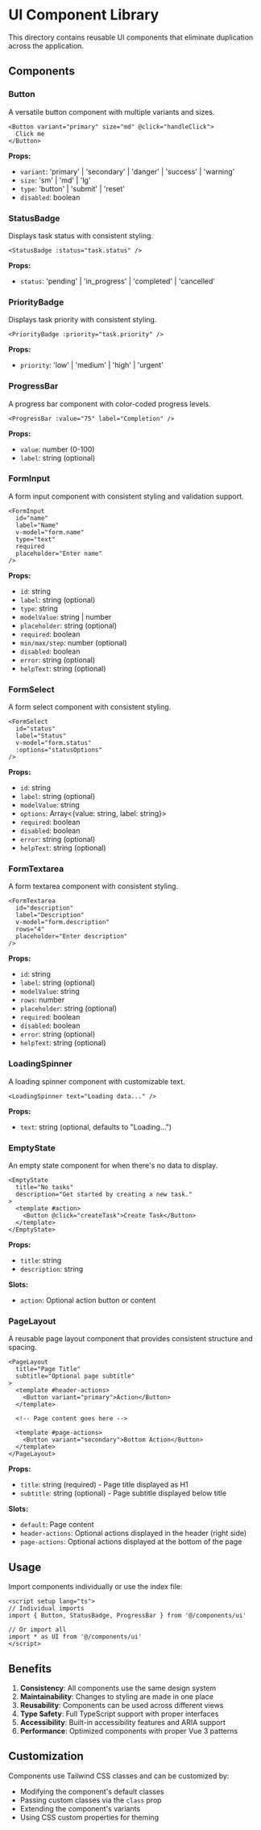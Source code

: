 # UI Component Library

This directory contains reusable UI components that eliminate duplication across the application.

## Components

### Button
A versatile button component with multiple variants and sizes.

```vue
<Button variant="primary" size="md" @click="handleClick">
  Click me
</Button>
```

**Props:**
- `variant`: 'primary' | 'secondary' | 'danger' | 'success' | 'warning'
- `size`: 'sm' | 'md' | 'lg'
- `type`: 'button' | 'submit' | 'reset'
- `disabled`: boolean

### StatusBadge
Displays task status with consistent styling.

```vue
<StatusBadge :status="task.status" />
```

**Props:**
- `status`: 'pending' | 'in_progress' | 'completed' | 'cancelled'

### PriorityBadge
Displays task priority with consistent styling.

```vue
<PriorityBadge :priority="task.priority" />
```

**Props:**
- `priority`: 'low' | 'medium' | 'high' | 'urgent'

### ProgressBar
A progress bar component with color-coded progress levels.

```vue
<ProgressBar :value="75" label="Completion" />
```

**Props:**
- `value`: number (0-100)
- `label`: string (optional)

### FormInput
A form input component with consistent styling and validation support.

```vue
<FormInput
  id="name"
  label="Name"
  v-model="form.name"
  type="text"
  required
  placeholder="Enter name"
/>
```

**Props:**
- `id`: string
- `label`: string (optional)
- `type`: string
- `modelValue`: string | number
- `placeholder`: string (optional)
- `required`: boolean
- `min/max/step`: number (optional)
- `disabled`: boolean
- `error`: string (optional)
- `helpText`: string (optional)

### FormSelect
A form select component with consistent styling.

```vue
<FormSelect
  id="status"
  label="Status"
  v-model="form.status"
  :options="statusOptions"
/>
```

**Props:**
- `id`: string
- `label`: string (optional)
- `modelValue`: string
- `options`: Array<{value: string, label: string}>
- `required`: boolean
- `disabled`: boolean
- `error`: string (optional)
- `helpText`: string (optional)

### FormTextarea
A form textarea component with consistent styling.

```vue
<FormTextarea
  id="description"
  label="Description"
  v-model="form.description"
  rows="4"
  placeholder="Enter description"
/>
```

**Props:**
- `id`: string
- `label`: string (optional)
- `modelValue`: string
- `rows`: number
- `placeholder`: string (optional)
- `required`: boolean
- `disabled`: boolean
- `error`: string (optional)
- `helpText`: string (optional)

### LoadingSpinner
A loading spinner component with customizable text.

```vue
<LoadingSpinner text="Loading data..." />
```

**Props:**
- `text`: string (optional, defaults to "Loading...")

### EmptyState
An empty state component for when there's no data to display.

```vue
<EmptyState
  title="No tasks"
  description="Get started by creating a new task."
>
  <template #action>
    <Button @click="createTask">Create Task</Button>
  </template>
</EmptyState>
```

**Props:**
- `title`: string
- `description`: string

**Slots:**
- `action`: Optional action button or content

### PageLayout
A reusable page layout component that provides consistent structure and spacing.

```vue
<PageLayout 
  title="Page Title"
  subtitle="Optional page subtitle"
>
  <template #header-actions>
    <Button variant="primary">Action</Button>
  </template>
  
  <!-- Page content goes here -->
  
  <template #page-actions>
    <Button variant="secondary">Bottom Action</Button>
  </template>
</PageLayout>
```

**Props:**
- `title`: string (required) - Page title displayed as H1
- `subtitle`: string (optional) - Page subtitle displayed below title

**Slots:**
- `default`: Page content
- `header-actions`: Optional actions displayed in the header (right side)
- `page-actions`: Optional actions displayed at the bottom of the page

## Usage

Import components individually or use the index file:

```vue
<script setup lang="ts">
// Individual imports
import { Button, StatusBadge, ProgressBar } from '@/components/ui'

// Or import all
import * as UI from '@/components/ui'
</script>
```

## Benefits

1. **Consistency**: All components use the same design system
2. **Maintainability**: Changes to styling are made in one place
3. **Reusability**: Components can be used across different views
4. **Type Safety**: Full TypeScript support with proper interfaces
5. **Accessibility**: Built-in accessibility features and ARIA support
6. **Performance**: Optimized components with proper Vue 3 patterns

## Customization

Components use Tailwind CSS classes and can be customized by:
- Modifying the component's default classes
- Passing custom classes via the `class` prop
- Extending the component's variants
- Using CSS custom properties for theming
